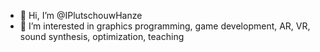 - 👋 Hi, I’m @IPlutschouwHanze
- 👀 I’m interested in graphics programming, game development, AR, VR, sound synthesis, optimization, teaching
<!---
- 🌱 I’m currently learning ...
- 💞️ I’m looking to collaborate on ...
- 📫 How to reach me: i.plutschouw@pl.hanze.nl
--->


<!---
IPlutschouwHanze/IPlutschouwHanze is a ✨ special ✨ repository because its `README.md` (this file) appears on your GitHub profile.
You can click the Preview link to take a look at your changes.
--->
